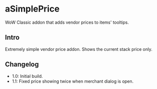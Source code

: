# aSimplePrice
WoW Classic addon that adds vendor prices to items' tooltips.

## Intro
Extremely simple vendor price addon. Shows the current stack price only.

## Changelog
  * 1.0: Initial build.
  * 1.1: Fixed price showing twice when merchant dialog is open.
